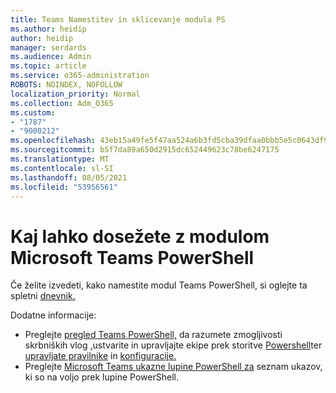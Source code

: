 ```yaml
---
title: Teams Namestitev in sklicevanje modula PS
ms.author: heidip
author: heidip
manager: serdards
ms.audience: Admin
ms.topic: article
ms.service: o365-administration
ROBOTS: NOINDEX, NOFOLLOW
localization_priority: Normal
ms.collection: Adm_O365
ms.custom:
- "1787"
- "9000212"
ms.openlocfilehash: 43eb15a49fe5f47aa524a6b3fd5cba39dfaa0bbb5e5c0643df90ae37b33dd1f4
ms.sourcegitcommit: b5f7da89a650d2915dc652449623c78be6247175
ms.translationtype: MT
ms.contentlocale: sl-SI
ms.lasthandoff: 08/05/2021
ms.locfileid: "53956561"
---
```

# <a name="what-you-can-accomplish-with-microsoft-teams-powershell-module"></a>Kaj lahko dosežete z modulom Microsoft Teams PowerShell

Če želite izvedeti, kako namestite modul Teams PowerShell, si oglejte ta spletni [dnevnik.](https://blogs.technet.microsoft.com/skypehybridguy/2017/11/07/microsoft-teams-powershell-support/)

Dodatne informacije:

- Preglejte [pregled Teams PowerShell,](https://docs.microsoft.com/MicrosoftTeams/teams-powershell-overview) da razumete zmogljivosti skrbniških vlog [,](https://docs.microsoft.com/MicrosoftTeams/using-admin-roles)ustvarite in upravljajte ekipe prek storitve [Powershell](https://docs.microsoft.com/MicrosoftTeams/teams-powershell-overview#creating-and-managing-teams-via-powershell)ter [upravljate pravilnike](https://docs.microsoft.com/MicrosoftTeams/teams-powershell-overview#managing-policies-via-powershell) in [konfiguracije.](https://docs.microsoft.com/MicrosoftTeams/teams-powershell-overview#managing-configurations-via-powershell) 
- Preglejte [Microsoft Teams ukazne lupine PowerShell za](https://docs.microsoft.com/powershell/module/teams/?view=teams-ps) seznam ukazov, ki so na voljo prek lupine PowerShell. 
